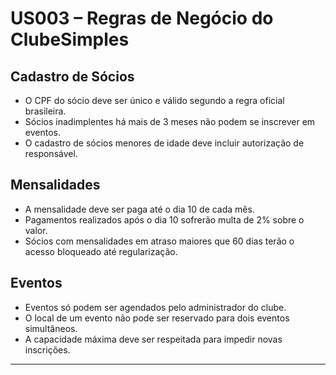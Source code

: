 # US003 – Regras de Negócio do ClubeSimples

## Cadastro de Sócios

- O CPF do sócio deve ser único e válido segundo a regra oficial brasileira.
- Sócios inadimplentes há mais de 3 meses não podem se inscrever em eventos.
- O cadastro de sócios menores de idade deve incluir autorização de responsável.

## Mensalidades

- A mensalidade deve ser paga até o dia 10 de cada mês.
- Pagamentos realizados após o dia 10 sofrerão multa de 2% sobre o valor.
- Sócios com mensalidades em atraso maiores que 60 dias terão o acesso bloqueado até regularização.

## Eventos

- Eventos só podem ser agendados pelo administrador do clube.
- O local de um evento não pode ser reservado para dois eventos simultâneos.
- A capacidade máxima deve ser respeitada para impedir novas inscrições.


---


